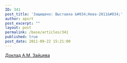 ```yaml
---
ID: 341
post_title: 'Защищено: Выставка &#034;Нева-2011&#034;'
author: apsrt
post_excerpt: ""
layout: post
permalink: /base/articles/341
published: true
post_date: 2011-09-22 15:21:00
---
```

<a href="http://www.apsrt.ru/docs/neva.doc">Доклад А.М. Зайцева</a>
